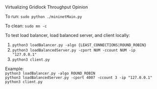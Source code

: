 Virtualizing Gridlock Throughput Opinion  
  
To run: `sudo python ./mininetMain.py`  
  
To clean: `sudo mn -c`
  
  
  
To test load balancer, load balanced server, and client locally:  
1. `python3 loadBalancer.py -algo {LEAST_CONNECTIONS|ROUND_ROBIN}`  
2. `python3 loadBalancedServer.py -cport NUM -ccount NUM -ip "127.0.0.1"`  
3. `python3 client.py`  
  
Example:  
`python3 loadBalancer.py -algo ROUND_ROBIN`  
`python3 loadBalancedServer.py -cport 4007 -ccount 3 -ip "127.0.0.1"`  
`python3 client.py`  
